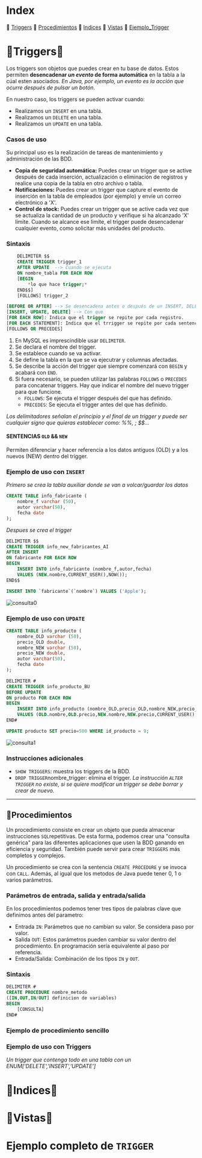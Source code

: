 # Index
🔷 [Triggers](#♣♦triggers♦♣)
🔷 [Procedimientos](#procedimientos)
🔷 [Indices](#indices)
🔷 [Vistas](#vistas)
🔷 [Ejemplo_Trigger](#trigger)

# 🔻Triggers🔻 
Los triggers son objetos que puedes crear en tu base de datos. Estos permiten **desencadenar *un evento* de forma automática** en la tabla a la cúal esten asociados. *En Java, por ejemplo, un evento es la acción que ocurre después de pulsar un botón.*

En nuestro caso, los triggers se pueden activar cuando: 
* Realizamos un ```INSERT``` en una tabla.
* Realizamos un ```DELETE``` en una tabla.
* Realizamos un ```UPDATE``` en una tabla.

### **Casos de uso**
Su principal uso es la realización de tareas de mantenimiento y administración de las BDD.
* **Copia de seguridad automática:** Puedes crear un trigger que se active después de cada inserción, actualización o eliminación de registros y realice una copia de la tabla en otro archivo o tabla. 
* **Notificaciones:** Puedes crear un trigger que capture el evento de inserción en la tabla de empleados (por ejemplo) y envíe un correo electrónico a 'X'.
* **Control de stock:** Puedes crear un trigger que se active cada vez que se actualiza la cantidad de un producto y verifique si ha alcanzado 'X' limite. Cuando se alcance ese limite, el trigger puede desencadenar cualquier evento, como solicitar más unidades del producto.

### **Sintaxis**
```SQL
    DELIMITER $$
    CREATE TRIGGER trigger_1 
    AFTER UPDATE  --> Cuando se ejecuta
    ON nombre_tabla FOR EACH ROW
    [BEGIN 
        *lo que hace trigger;* 
    END$$]
    [FOLLOWS] trigger_2

[BEFORE OR AFTER] --> Se desencadena antes o después de un INSERT, DELETE o UPDATE.
[INSERT, UPDATE, DELETE] --> Con que
[FOR EACH ROW]: Indica que el trigger se repite por cada registro.
[FOR EACH STATEMENT]: Indica que el trrigger se repite por cada sentencia SQL.
[FOLLOWS OR PRECEDES] 
```

1. En MySQL es imprescindible usar ```DELIMITER```.
2. Se declara el nombre del trigger.
3. Se establece cuando se va activar.
4. Se define la tabla en la que se va ejecutrar y columnas afectadas.
5. Se describe la acción del trigger que siempre comenzará con ```BEGIN``` y acabará con ```END```.
6. Si fuera necesario, se pueden utilizar las palabras ```FOLLOWS``` o ```PRECEDES``` para concatenar triggers. Hay que indicar el nombre del nuevo trigger para que funcione.
    * ```FOLLOWS```: Se ejecuta el trigger después del que has definido.
    * ```PRECEDES```: Se ejecuta el trigger antes del que has definido.

*Los delimitadores señalan el principio y el final de un trigger y puede ser cualquier signo que quieras establecer como: %%, ; $$...*

#### **SENTENCIAS ```OLD``` && ```NEW```**
Permiten diferenciar y hacer referencia a los datos antiguos (OLD) y a los nuevos (NEW) dentro del trigger. 

### **Ejemplo de uso con ```INSERT```**

  *Primero se crea la tabla auxiliar donde se van a volcar/guardar los datos*

```SQL
CREATE TABLE info_fabricante (
	nombre_f varchar (50),
    autor varchar(50),
    fecha date
);
```
*Despues se crea el trigger*

```SQL
DELIMITER $$
CREATE TRIGGER info_new_fabricantes_AI
AFTER INSERT
ON fabricante FOR EACH ROW
BEGIN
    INSERT INTO info_fabricante (nombre_f,autor,fecha) 
    VALUES (NEW.nombre,CURRENT_USER(),NOW());
END$$
```

```SQL
INSERT INTO `fabricante`(`nombre`) VALUES ('Apple');
```
![consulta0](https://i.gyazo.com/d8c66bc60c54950ed10ddee38a995739.png)

### **Ejemplo de uso con ```UPDATE```**

```SQL
CREATE TABLE info_producto (
	nombre_OLD varchar (50),
    precio_OLD double,
    nombre_NEW varchar (50),
    precio_NEW double,
    autor varchar(50),
    fecha date
);
```

```SQL
DELIMITER #
CREATE TRIGGER info_producto_BU
BEFORE UPDATE
ON producto FOR EACH ROW
BEGIN
	INSERT INTO info_producto (nombre_OLD,precio_OLD,nombre_NEW,precio_NEW,autor,fecha)
    VALUES (OLD.nombre,OLD.precio,NEW.nombre,NEW.precio,CURRENT_USER(),CURRENT_DATE());
END#
```

```SQL
UPDATE producto SET precio=500 WHERE id_producto = 9;
```
![consulta1](https://i.gyazo.com/e3d565e5bde7dc56533654a1e5c97789.png)

### **Instrucciones adicionales**
* ```SHOW TRIGGERS```: muestra los triggers de la BDD.
* ```DROP TRIGGER```nombre_trigger: elimina el trigger.
*La instrucción ```ALTER TRIGGER``` no existe, si se quiere modificar un trigger se debe borrar y crear de nuevo.*

---
## 🔵Procedimientos 
Un procedimiento consiste en crear un objeto que pueda almacenar instrucciones ```SQL```repetitivas. De esta forma, podemos crear una "consulta genérica" para las diferentes aplicaciones que usen la BDD ganando en eficiencia y seguridad. También puede servir para crear ```TRIGGERS``` más completos y complejos.

Un procedimiento se crea con la sentencia ```CREATE PROCEDURE``` y se invoca con ```CALL```. Además, al igual que los metodos de Java puede tener 0, 1 o varios parámetros. 

### **Parámetros de entrada, salida y entrada/salida**
En los procedimientos podemos tener tres tipos de palabras clave que definimos antes del parametro:
* Entrada ```IN```: Parámetros que no cambian su valor. Se considera paso por valor.
* Salida ```OUT```: Estos parámetros pueden cambiar su valor dentro del procedimiento. En programación sería equivalente al paso por referencia.
* Entrada/Salida: Combinación de los tipos ```IN``` y ```OUT```.

### Sintaxis
```SQL
DELIMITER #
CREATE PROCEDURE nombre_metodo
([IN,OUT,IN/OUT] definicion de variables)
BEGIN
    [CONSULTA]
END#
```
### **Ejemplo de procedimiento sencillo**

### **Ejemplo de uso con Triggers**
*Un trigger que contenga todo en una tabla con un ENUM['DELETE','INSERT','UPDATE']*
# 💠Indices💠

# 💠Vistas💠

# Ejemplo completo de ```TRIGGER``` <a name="trigger"></a>